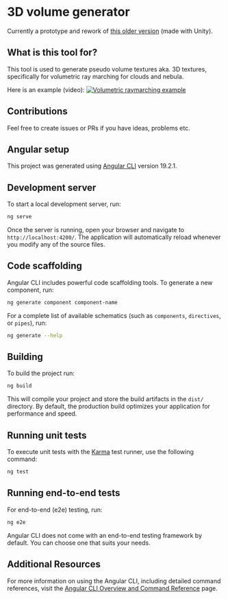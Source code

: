 # 3D volume generator

Currently a prototype and rework of [this older version](https://acetix.itch.io/pseudo-volume-generator) (made with Unity).

## What is this tool for?

This tool is used to generate pseudo volume textures aka. 3D textures, specifically for volumetric ray marching for clouds and nebula.


Here is an example (video):
[![Volumetric raymarching example](https://img.youtube.com/vi/i6RR4T7nzuU/0.jpg)](https://www.youtube.com/watch?v=i6RR4T7nzuU)

## Contributions

Feel free to create issues or PRs if you have ideas, problems etc.

## Angular setup

This project was generated using [Angular CLI](https://github.com/angular/angular-cli) version 19.2.1.

## Development server

To start a local development server, run:

```bash
ng serve
```

Once the server is running, open your browser and navigate to `http://localhost:4200/`. The application will automatically reload whenever you modify any of the source files.

## Code scaffolding

Angular CLI includes powerful code scaffolding tools. To generate a new component, run:

```bash
ng generate component component-name
```

For a complete list of available schematics (such as `components`, `directives`, or `pipes`), run:

```bash
ng generate --help
```

## Building

To build the project run:

```bash
ng build
```

This will compile your project and store the build artifacts in the `dist/` directory. By default, the production build optimizes your application for performance and speed.

## Running unit tests

To execute unit tests with the [Karma](https://karma-runner.github.io) test runner, use the following command:

```bash
ng test
```

## Running end-to-end tests

For end-to-end (e2e) testing, run:

```bash
ng e2e
```

Angular CLI does not come with an end-to-end testing framework by default. You can choose one that suits your needs.

## Additional Resources

For more information on using the Angular CLI, including detailed command references, visit the [Angular CLI Overview and Command Reference](https://angular.dev/tools/cli) page.
